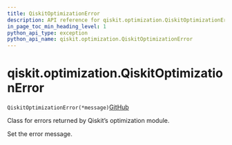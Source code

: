 ```yaml
---
title: QiskitOptimizationError
description: API reference for qiskit.optimization.QiskitOptimizationError
in_page_toc_min_heading_level: 1
python_api_type: exception
python_api_name: qiskit.optimization.QiskitOptimizationError
---
```


# qiskit.optimization.QiskitOptimizationError

<span id="qiskit.optimization.QiskitOptimizationError" />

`QiskitOptimizationError(*message)`[GitHub](https://github.com/qiskit-community/qiskit-aqua/tree/stable/0.9/qiskit/optimization/exceptions.py "view source code")

Class for errors returned by Qiskit’s optimization module.

Set the error message.

